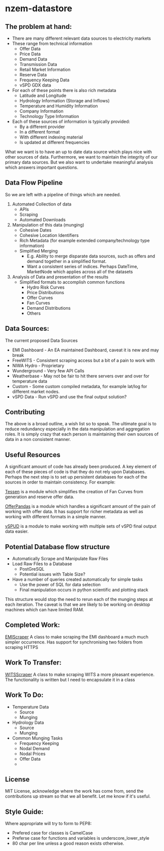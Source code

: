 nzem-datastore
==============

## The problem at hand:

* There are many different relevant data sources to electricity markets
* These range from technical information
    - Offer Data
    - Price Data
    - Demand Data
    - Transmission Data
    - Retail Market Information
    - Reserve Data
    - Frequency Keeping Data
    - vSPD GDX data
* For each of these points there is also rich metadata
    - Latitude and Longitude
    - Hydrology Information (Storage and Inflows)
    - Temperature and Humidity Information
    - Company Information
    - Technology Type Information
* Each of these sources of information is typically provided:
    - By a different provider
    - In a different format
    - With different indexing material
    - Is updated at different frequencies

What we want is to have an up to date data source which plays nice
with other sources of data. Furthermore, we want to maintain the
integrity of our primary data sources. But we also want to undertake
meaningful analysis which answers important questions.

## Data Flow Pipeline

So we are left with a pipeline of things which are needed.

1. Automated Collection of data
    - APIs
    - Scraping
    - Automated Downloads
2. Manipulation of this data (munging)
    - Cohesive Dates
    - Cohesive Location Identifiers
    - Rich Metadata (for example extended company/technology type information)
    - Simplified Merging
        + E.g. Ability to merge disparate data sources, such as offers and
        demand together in a simplified format.
        + Want a consistent series of indices. Perhaps DateTime, MarketNode
        which applies across all of the datasets
3. Analysis of Data and presentation of the results
    - Simplified formats to accomplish common functions
        + Hydro Risk Curves
        + Price Distributions
        + Offer Curves
        + Fan Curves
        + Demand Distributions
        + Others

## Data Sources:

The current proposed Data Sources

* EMI Dashboard - An EA maintained Dashboard, caveat it is new and may break
* FreeWITS - Consistent scraping access but a bit of a pain to work with
* NIWA Hydro - Proprietary
* Wunderground - Very few API Calls
* Weatherbase - May not be fair to hit there servers over and over for
temperature data
* Custom - Some custom compiled metadata, for example lat/log for different
market nodes.
* vSPD Data - Run vSPD and use the final output solution?

## Contributing

The above is a broad outline, a wish list so to speak.
The ultimate goal is to reduce redundancy especially in the data
manipulation and aggregation roles.
It is simply crazy that each person is maintaining their own sources
of data in a non consistent manner.

## Useful Resources

A significant amount of code has already been produced.
A key element of each of these pieces of code is that they do not
rely upon Databases. Perhaps the next step is to set up persistent
databases for each of the sources in order to maintain consistency.
For example:

[Tessen](https://www.github.com/NigelCleland/Tessen) is a module which
simplifies the creation of Fan Curves from generation and reserve
offer data.

[OfferPandas](https://www.github.com/NigelCleland/OfferPandas) is a module
which handles a significant amount of the pain of working with offer data.
It has support for richer metadata as well as working with different
formats in a simple manner.

[vSPUD](https://www.github.com/NigelCleland/vSPUD) is a module to make working
with multiple sets of vSPD final output data easier.

## Potential Database flow structure

- Automatically Scrape and Manipulate Raw Files
- Load Raw Files to a Database
    + PostGreSQL
    + Potential issues with Table Size?
- Have a number of queries created automatically for simple tasks
    + Use the power of SQL for data selection
    + Final manipulation occurs in python scientific and plotting stack

This structure would stop the need to rerun each of the munging steps at each
iteration. The caveat is that we are likely to be working on desktop
machines which can have limited RAM.


## Completed Work:

[EMIScraper](https://github.com/NigelCleland/nzem-datastore/blob/develop/scrapers/EMIScraper.py)
A class to make scraping the EMI dashboard a much much simpler occurrence.
Has support for synchronising two folders from scraping HTTPS

## Work To Transfer:

[WITSScraper](https://github.com/NigelCleland/nzem-datastore/blob/develop/scrapers/WITSScraper.py)
A class to make scraping WITS a more pleasant experience. The functionality
is written but I need to encapsulate it in a class

## Work To Do:

* Temperature Data
    - Source
    - Munging
* Hydrology Data
    - Source
    - Munging
* Common Munging Tasks
    - Frequency Keeping
    - Nodal Demand
    - Nodal Prices
    - Offer Data
    -

## License

MIT License, acknowledge where the work has come from, send the
contributions up stream so that we all benefit. Let me know if it's useful.

## Style Guide:

Where appropriate will try to form to PEP8:

* Prefered case for classes is CamelCase
* Preferse case for functions and variables is underscore_lower_style
* 80 char per line unless a good reason exists otherwise.
